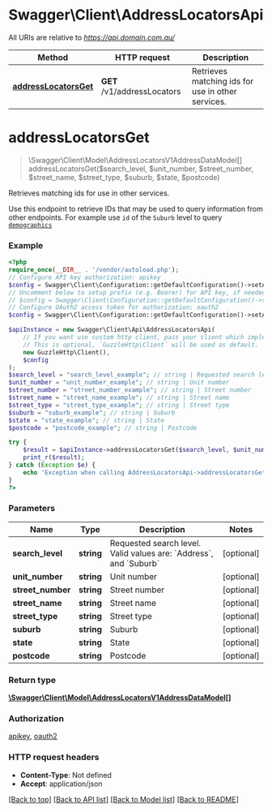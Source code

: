 # Swagger\Client\AddressLocatorsApi

All URIs are relative to *https://api.domain.com.au/*

Method | HTTP request | Description
------------- | ------------- | -------------
[**addressLocatorsGet**](AddressLocatorsApi.md#addresslocatorsget) | **GET** /v1/addressLocators | Retrieves matching ids for use in other services.

# **addressLocatorsGet**
> \Swagger\Client\Model\AddressLocatorsV1AddressDataModel[] addressLocatorsGet($search_level, $unit_number, $street_number, $street_name, $street_type, $suburb, $state, $postcode)

Retrieves matching ids for use in other services.

Use this endpoint to retrieve IDs that may be used to query information from other endpoints.    For example use `id` of the `Suburb` level to query [`demographics`](/docs/v1/apis/pkg_properties_locations/references/demographics_get)

### Example
```php
<?php
require_once(__DIR__ . '/vendor/autoload.php');
// Configure API key authorization: apikey
$config = Swagger\Client\Configuration::getDefaultConfiguration()->setApiKey('x-api-key', 'YOUR_API_KEY');
// Uncomment below to setup prefix (e.g. Bearer) for API key, if needed
// $config = Swagger\Client\Configuration::getDefaultConfiguration()->setApiKeyPrefix('x-api-key', 'Bearer');
// Configure OAuth2 access token for authorization: oauth2
$config = Swagger\Client\Configuration::getDefaultConfiguration()->setAccessToken('YOUR_ACCESS_TOKEN');

$apiInstance = new Swagger\Client\Api\AddressLocatorsApi(
    // If you want use custom http client, pass your client which implements `GuzzleHttp\ClientInterface`.
    // This is optional, `GuzzleHttp\Client` will be used as default.
    new GuzzleHttp\Client(),
    $config
);
$search_level = "search_level_example"; // string | Requested search level. Valid values are: `Address`, and `Suburb`
$unit_number = "unit_number_example"; // string | Unit number
$street_number = "street_number_example"; // string | Street number
$street_name = "street_name_example"; // string | Street name
$street_type = "street_type_example"; // string | Street type
$suburb = "suburb_example"; // string | Suburb
$state = "state_example"; // string | State
$postcode = "postcode_example"; // string | Postcode

try {
    $result = $apiInstance->addressLocatorsGet($search_level, $unit_number, $street_number, $street_name, $street_type, $suburb, $state, $postcode);
    print_r($result);
} catch (Exception $e) {
    echo 'Exception when calling AddressLocatorsApi->addressLocatorsGet: ', $e->getMessage(), PHP_EOL;
}
?>
```

### Parameters

Name | Type | Description  | Notes
------------- | ------------- | ------------- | -------------
 **search_level** | **string**| Requested search level. Valid values are: &#x60;Address&#x60;, and &#x60;Suburb&#x60; | [optional]
 **unit_number** | **string**| Unit number | [optional]
 **street_number** | **string**| Street number | [optional]
 **street_name** | **string**| Street name | [optional]
 **street_type** | **string**| Street type | [optional]
 **suburb** | **string**| Suburb | [optional]
 **state** | **string**| State | [optional]
 **postcode** | **string**| Postcode | [optional]

### Return type

[**\Swagger\Client\Model\AddressLocatorsV1AddressDataModel[]**](../Model/AddressLocatorsV1AddressDataModel.md)

### Authorization

[apikey](../../README.md#apikey), [oauth2](../../README.md#oauth2)

### HTTP request headers

 - **Content-Type**: Not defined
 - **Accept**: application/json

[[Back to top]](#) [[Back to API list]](../../README.md#documentation-for-api-endpoints) [[Back to Model list]](../../README.md#documentation-for-models) [[Back to README]](../../README.md)

